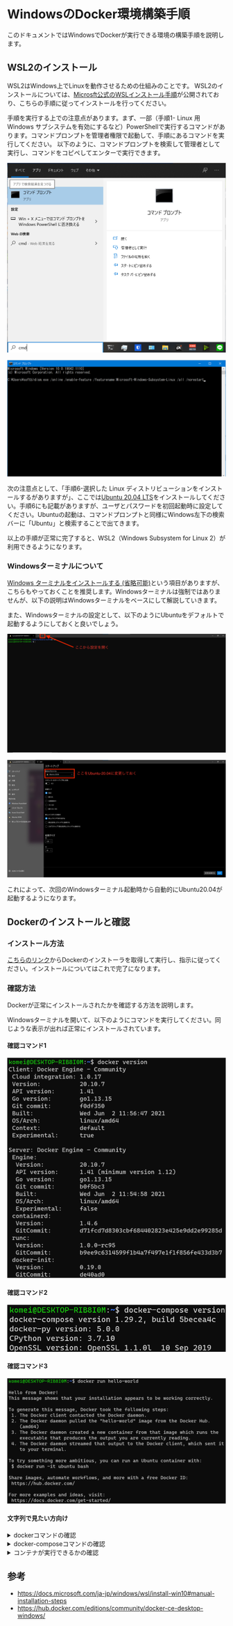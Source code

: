 # WindowsのDocker環境構築手順
このドキュメントではWindowsでDockerが実行できる環境の構築手順を説明します。

## WSL2のインストール
WSL2はWindows上でLinuxを動作させるための仕組みのことです。
WSL2のインストールについては、[Microsft公式のWSLインストール手順](https://docs.microsoft.com/ja-jp/windows/wsl/install-win10#manual-installation-steps)が公開されており、こちらの手順に従ってインストールを行ってください。

手順を実行する上での注意点があります。まず、一部（手順1- Linux 用 Windows サブシステムを有効にするなど）PowerShellで実行するコマンドがあります。コマンドプロンプトを管理者権限で起動して、手順にあるコマンドを実行してください。
以下のように、コマンドプロンプトを検索して管理者として実行し、コマンドをコピペしてエンターで実行できます。

![](images/setup-windows/cmd-admin.png)

![](images/setup-windows/exec-cmd.png)


次の注意点として、「手順6-選択した Linux ディストリビューションをインストールするがありますが」、ここでは[Ubuntu 20.04 LTS](https://www.microsoft.com/store/apps/9n6svws3rx71)をインストールしてください。手順6にも記載がありますが、ユーザとパスワードを初回起動時に設定してください。Ubuntuの起動は、コマンドプロンプトと同様にWindows左下の検索バーに「Ubuntu」と検索することで出てきます。

以上の手順が正常に完了すると、WSL2（Windows Subsystem for Linux 2）が利用できるようになります。

### Windowsターミナルについて
[Windows ターミナルをインストールする (省略可能)](https://docs.microsoft.com/ja-jp/windows/wsl/install-win10#install-windows-terminal-optional)という項目がありますが、こちらもやっておくことを推奨します。Windowsターミナルは強制ではありませんが、以下の説明はWindowsターミナルをベースにして解説していきます。

また、Windowsターミナルの設定として、以下のようにUbuntuをデフォルトで起動するようにしておくと良いでしょう。

![](images/setup-windows/winterminal-setting.png)

![](images/setup-windows/winterminal-setting-ubuntu.png)

これによって、次回のWindowsターミナル起動時から自動的にUbuntu20.04が起動するようになります。

## Dockerのインストールと確認
### インストール方法
[こちらのリンク](https://hub.docker.com/editions/community/docker-ce-desktop-windows/)からDockerのインストーラを取得して実行し、指示に従ってください。インストールについてはこれで完了になります。

### 確認方法
Dockerが正常にインストールされたかを確認する方法を説明します。

Windowsターミナルを開いて、以下のようにコマンドを実行してください。同じような表示が出れば正常にインストールされています。

#### 確認コマンド1
![](images/setup-windows/docker-version.png)

#### 確認コマンド2
![](images/setup-windows/docker-compose-version.png)

#### 確認コマンド3
![](images/setup-windows/docker-run.png)

#### 文字列で見たい方向け

<details>
<summary>dockerコマンドの確認</summary>
``` .sh
# コマンド1
$ docker version
Client: Docker Engine - Community
 Cloud integration: 1.0.17
 Version:           20.10.7
 API version:       1.41
 Go version:        go1.13.15
 Git commit:        f0df350
 Built:             Wed Jun  2 11:56:47 2021
 OS/Arch:           linux/amd64
 Context:           default
 Experimental:      true
 Server: Docker Engine - Community
 Engine:
  Version:          20.10.7
  API version:      1.41 (minimum version 1.12)
  Go version:       go1.13.15
  Git commit:       b0f5bc3
  Built:            Wed Jun  2 11:54:58 2021
  OS/Arch:          linux/amd64
  Experimental:     false
 containerd:
  Version:          1.4.6
  GitCommit:        d71fcd7d8303cbf684402823e425e9dd2e99285d
 runc:
  Version:          1.0.0-rc95
  GitCommit:        b9ee9c6314599f1b4a7f497e1f1f856fe433d3b7
 docker-init:
  Version:          0.19.0
  GitCommit:        de40ad0
```
</details>

<details>
<summary>docker-composeコマンドの確認</summary>
``` .sh
# コマンド2
$ docker-compose version
docker-compose version 1.29.2, build 5becea4c
docker-py version: 5.0.0
CPython version: 3.7.10
OpenSSL version: OpenSSL 1.1.0l  10 Sep 2019
```
</details>

<details>
<summary>コンテナが実行できるかの確認</summary>
``` .sh
# コマンド3
$ docker run hello-world
Hello from Docker!
This message shows that your installation appears to be working correctly.
To generate this message, Docker took the following steps:
 1. The Docker client contacted the Docker daemon.
 2. The Docker daemon pulled the "hello-world" image from the Docker Hub.
    (amd64)
 3. The Docker daemon created a new container from that image which runs the
    executable that produces the output you are currently reading.
 4. The Docker daemon streamed that output to the Docker client, which sent it
    to your terminal.
To try something more ambitious, you can run an Ubuntu container with:
 $ docker run -it ubuntu bash
Share images/setup-windows, automate workflows, and more with a free Docker ID:
 https://hub.docker.com/
For more examples and ideas, visit:
 https://docs.docker.com/get-started/
```
</details>

## 参考
- https://docs.microsoft.com/ja-jp/windows/wsl/install-win10#manual-installation-steps
- https://hub.docker.com/editions/community/docker-ce-desktop-windows/
